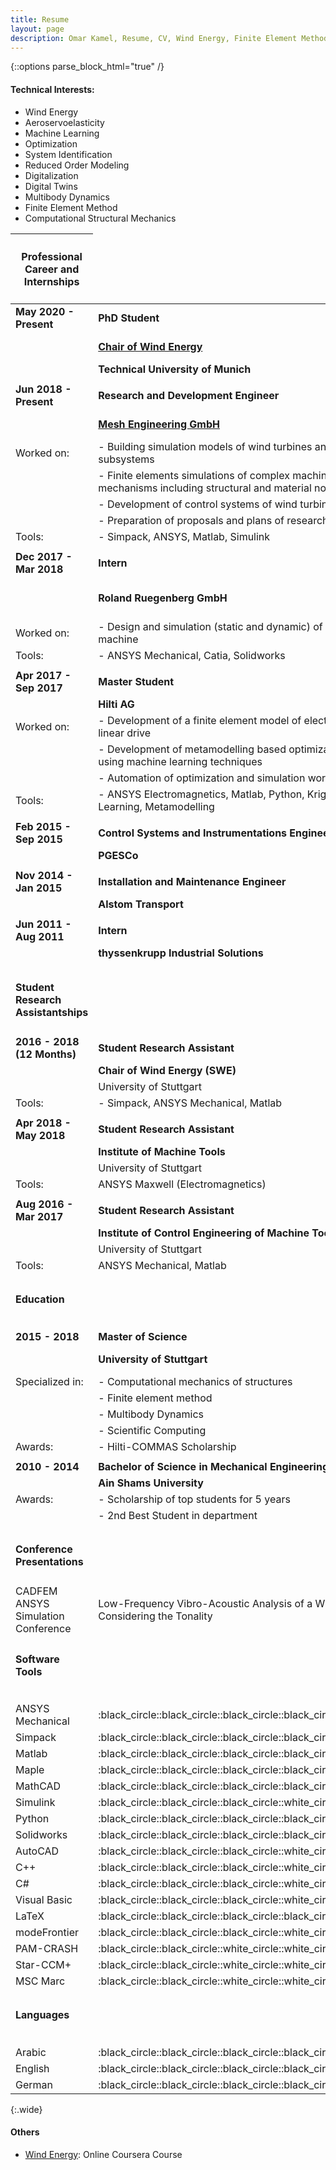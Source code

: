 ```yaml
---
title: Resume
layout: page
description: Omar Kamel, Resume, CV, Wind Energy, Finite Element Method, Computational Mechanics, Multibody Dynamics, Optimization, Machine Learning, Aeroservoelasticity, Wind Turbine, Stuttgart, Germany, ANSYS, Simpack, Digital Twins, Digitalization
---
```

<!-- ![Profile Image]({{ site.url }}/{{ site.picture }}){:height="200px" width="200px"} -->
{::options parse_block_html="true" /}

#### Technical Interests:
- Wind Energy
- Aeroservoelasticity
- Machine Learning
- Optimization
- System Identification
- Reduced Order Modeling
- Digitalization
- Digital Twins
- Multibody Dynamics
- Finite Element Method
- Computational Structural Mechanics

<table>
<thead>
<tr>
<th><h4>Professional Career and Internships</h4></th>
</tr>
</thead>
<tbody>
<tr>
<td><strong>May 2020 - Present</strong></td>
<td><strong>PhD Student</strong></td>
<td></td>
</tr>
<tr>
<td></td>
<td><strong><a href="https://www.mw.tum.de/wind/home/">Chair of Wind Energy</a></strong></td>
<td>Munich, Germany</td>
</tr>
<tr>
<td></td>
<td><strong>Technical University of Munich</strong></td>
<td></td>
</tr>
<tr>
<td></td>
<td></td>
<td></td>
</tr>
<tr>
<td><strong>Jun 2018 - Present</strong></td>
<td><strong>Research and Development Engineer</strong></td>
<td></td>
</tr>
<tr>
<td></td>
<td><strong><a href="https://www.mesh-engineering.de/index.php/en/">Mesh Engineering GmbH</a></strong></td>
<td>Stuttgart, Germany</td>
</tr>
<tr>
<td>Worked on:</td>
<td>- Building simulation models of wind turbines and their subsystems</td>
<td></td>
</tr>
<tr>
<td></td>
<td>- Finite elements simulations of complex machines and mechanisms including structural and material non linearities</td>
<td></td>
</tr>
<tr>
<td></td>
<td>- Development of control systems of wind turbines</td>
<td></td>
</tr>
<tr>
<td></td>
<td>- Preparation of proposals and plans of research projects</td>
<td></td>
</tr>
<tr>
<td>Tools:</td>
<td>- Simpack, ANSYS, Matlab, Simulink</td>
<td></td>
</tr>
<tr>
<td></td>
<td></td>
<td></td>
</tr>
<tr>
<td><strong>Dec 2017 - Mar 2018</strong></td>
<td><strong>Intern</strong></td>
<td></td>
</tr>
<tr>
<td></td>
<td><strong>Roland Ruegenberg GmbH</strong></td>
<td>Bad Sobernheim, Germany</td>
</tr>
<tr>
<td>Worked on:</td>
<td>- Design and simulation (static and dynamic) of a folding press machine</td>
<td></td>
</tr>
<tr>
<td>Tools:</td>
<td>- ANSYS Mechanical, Catia, Solidworks</td>
<td></td>
</tr>
<tr>
<td></td>
<td></td>
<td></td>
</tr>
<tr>
<td><strong>Apr 2017 - Sep 2017</strong></td>
<td><strong>Master Student</strong></td>
<td></td>
</tr>
<tr>
<td></td>
<td><strong>Hilti AG</strong></td>
<td>Liechtenstein</td>
</tr>
<tr>
<td>Worked on:</td>
<td>- Development of a finite element model of electromagnetic linear drive</td>
<td></td>
</tr>
<tr>
<td></td>
<td>- Development of metamodelling based optimization algorithm using machine learning techniques</td>
<td></td>
</tr>
<tr>
<td></td>
<td>- Automation of optimization and simulation workflow</td>
<td></td>
</tr>
<tr>
<td>Tools:</td>
<td>- ANSYS Electromagnetics, Matlab, Python, Kriging, Machine Learning, Metamodelling</td>
<td></td>
</tr>
<tr>
<td></td>
<td></td>
<td></td>
</tr>
<tr>
<td><strong>Feb 2015 - Sep 2015</strong></td>
<td><strong>Control Systems and Instrumentations Engineer</strong></td>
<td></td>
</tr>
<tr>
<td></td>
<td><strong>PGESCo</strong></td>
<td>Egypt</td>
</tr>
<tr>
<td></td>
<td></td>
<td></td>
</tr>
<tr>
<td><strong>Nov 2014 - Jan 2015</strong></td>
<td><strong>Installation and Maintenance Engineer</strong></td>
<td></td>
</tr>
<tr>
<td></td>
<td><strong>Alstom Transport</strong></td>
<td>Egypt</td>
</tr>
<tr>
<td></td>
<td></td>
<td></td>
</tr>
<tr>
<td><strong>Jun 2011 - Aug 2011</strong></td>
<td><strong>Intern</strong></td>
<td></td>
</tr>
<tr>
<td></td>
<td><strong>thyssenkrupp Industrial Solutions</strong></td>
<td>Egypt</td>
<td></td>
<td></td>
</tr>
<tr>
<td></td>
<td></td>
<td></td>
</tr>
<tr>
<td><h4>Student Research Assistantships</h4></td>
<td></td>
<td></td>
<td></td>
<td></td>
</tr>
<tr>
<td><strong>2016 - 2018 (12 Months)</strong></td>
<td><strong>Student Research Assistant</strong></td>
<td>Stuttgart, Germany</td>
</tr>
<tr>
<td></td>
<td><strong>Chair of Wind Energy (SWE)</strong></td>
<td></td>
</tr>
<tr>
<td></td>
<td>University of Stuttgart</td>
<td></td>
</tr>
<tr>
<td>Tools:</td>
<td>- Simpack, ANSYS Mechanical, Matlab</td>
<td></td>
</tr>
<tr>
<td></td>
<td></td>
<td></td>
</tr>
<tr>
<td><strong>Apr 2018 - May 2018</strong></td>
<td><strong>Student Research Assistant</strong></td>
<td></td>
</tr>
<tr>
<td></td>
<td><strong>Institute of Machine Tools</strong></td>
<td></td>
</tr>
<tr>
<td></td>
<td>University of Stuttgart</td>
<td></td>
</tr>
<tr>
<td>Tools:</td>
<td>ANSYS Maxwell (Electromagnetics)</td>
<td></td>
</tr>
<tr>
<td></td>
<td></td>
<td></td>
</tr>
<tr>
<td><strong>Aug 2016 - Mar 2017</strong></td>
<td><strong>Student Research Assistant</strong></td>
<td></td>
</tr>
<tr>
<td></td>
<td><strong>Institute of Control Engineering of Machine Tools</strong></td>
<td></td>
</tr>
<tr>
<td></td>
<td>University of Stuttgart</td>
<td></td>
</tr>
<tr>
<td>Tools:</td>
<td>ANSYS Mechanical, Matlab</td>
<td></td>
</tr>
<tr>
<td></td>
<td></td>
<td></td>
</tr>
<tr>
<td><h4>Education</h4></td>
</tr>
<tr>
<td></td>
</tr>
<tr>
<td></td>
<td></td>
<td></td>
</tr>
<tr>
<td><strong>2015 - 2018</strong></td>
<td><strong>Master of Science</strong></td>
<td></td>
</tr>
<tr>
<td></td>
<td><strong>University of Stuttgart</strong></td>
<td>Stuttgart, Germany</td>
</tr>
<tr>
<td>Specialized in:</td>
<td>- Computational mechanics of structures</td>
<td></td>
</tr>
<tr>
<td></td>
<td>- Finite element method</td>
<td></td>
</tr>
<tr>
<td></td>
<td>- Multibody Dynamics</td>
<td></td>
</tr>
<tr>
<td></td>
<td>- Scientific Computing</td>
<td></td>
</tr>
<tr>
<td>Awards:</td>
<td>- Hilti-COMMAS Scholarship</td>
<td>:trophy:</td>
</tr>
<tr>
<td></td>
<td></td>
<td></td>
</tr>
<tr>
<td><strong>2010 - 2014</strong></td>
<td><strong>Bachelor of Science in Mechanical Engineering</strong></td>
<td></td>
</tr>
<tr>
<td></td>
<td><strong>Ain Shams University</strong></td>
<td>Egypt</td>
</tr>
<tr>
<td>Awards:</td>
<td>- Scholarship of top students for 5 years</td>
<td>:trophy:</td>
</tr>
<tr>
<td></td>
<td>- 2nd Best Student in department</td>
<td></td>
</tr>
<tr>
<td></td>
<td></td>
<td></td>
</tr>
<tr>
<td><h4>Conference Presentations</h4></td>
</tr>
<tr>
</tr>
<tr>
<td>CADFEM ANSYS Simulation Conference</td>
<td>Low-Frequency Vibro-Acoustic Analysis of a Wind Turbine Considering the Tonality</td>
<td>Kassel, 2019</td>
</tr>
<tr>
<td><h4>Software Tools</h4></td>
</tr>
<tr>
<td></td>
</tr>
<tr>
<td></td>
</tr>
<tr>
<td>ANSYS Mechanical</td>
<td>:black_circle::black_circle::black_circle::black_circle::white_circle:</td>
</tr>
<tr>
<td>Simpack</td>
<td>:black_circle::black_circle::black_circle::black_circle::white_circle:</td>
</tr>
<tr>
<td>Matlab</td>
<td>:black_circle::black_circle::black_circle::black_circle::white_circle:</td>
</tr>
<tr>
<td>Maple</td>
<td>:black_circle::black_circle::black_circle::black_circle::white_circle:</td>
</tr>
<tr>
<td>MathCAD</td>
<td>:black_circle::black_circle::black_circle::black_circle::white_circle:</td>
</tr>
<tr>
<td>Simulink</td>
<td>:black_circle::black_circle::black_circle::white_circle::white_circle:</td>
</tr>
<tr>
<td>Python</td>
<td>:black_circle::black_circle::black_circle::black_circle::white_circle:</td>
</tr>
<tr>
<td>Solidworks</td>
<td>:black_circle::black_circle::black_circle::black_circle::white_circle:</td>
</tr>
<tr>
<td>AutoCAD</td>
<td>:black_circle::black_circle::black_circle::white_circle::white_circle:</td>
</tr>
<tr>
<td>C++</td>
<td>:black_circle::black_circle::black_circle::white_circle::white_circle:</td>
</tr>
<tr>
<td>C#</td>
<td>:black_circle::black_circle::black_circle::white_circle::white_circle:</td>
</tr>
<tr>
<td>Visual Basic</td>
<td>:black_circle::black_circle::black_circle::white_circle::white_circle:</td>
</tr>
<tr>
<td>LaTeX</td>
<td>:black_circle::black_circle::black_circle::black_circle::white_circle:</td>
</tr>
<tr>
<td>modeFrontier</td>
<td>:black_circle::black_circle::black_circle::white_circle::white_circle:</td>
</tr>
<tr>
<td>PAM-CRASH</td>
<td>:black_circle::black_circle::white_circle::white_circle::white_circle:</td>
</tr>
<tr>
<td>Star-CCM+</td>
<td>:black_circle::black_circle::white_circle::white_circle::white_circle:</td>
</tr>
<tr>
<td>MSC Marc</td>
<td>:black_circle::black_circle::white_circle::white_circle::white_circle:</td>
</tr>
<tr>
<td></td>
<td></td>
<td></td>
</tr>
<tr>
<td><h4>Languages</h4></td>
</tr>
<tr>
<td></td>
</tr>
<tr>
<td></td>
<td></td>
<td></td>
</tr>
<tr>
<td>Arabic</td>
<td>:black_circle::black_circle::black_circle::black_circle::black_circle:</td>
<td></td>
</tr>
<tr>
<td>English</td>
<td>:black_circle::black_circle::black_circle::black_circle::white_circle:</td>
<td></td>
</tr>
<tr>
<td>German</td>
<td>:black_circle::black_circle::black_circle::black_circle::white_circle:</td>
<td></td>
</tr>
</tbody>
</table>

{:.wide}

<h4>Others</h4>

- [Wind Energy](https://www.coursera.org/account/accomplishments/verify/YV466HVSFW2U): Online Coursera Course